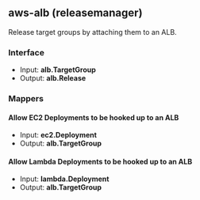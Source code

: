 ## aws-alb (releasemanager)

Release target groups by attaching them to an ALB.

### Interface

- Input: **alb.TargetGroup**
- Output: **alb.Release**

### Mappers

#### Allow EC2 Deployments to be hooked up to an ALB

- Input: **ec2.Deployment**
- Output: **alb.TargetGroup**

#### Allow Lambda Deployments to be hooked up to an ALB

- Input: **lambda.Deployment**
- Output: **alb.TargetGroup**
